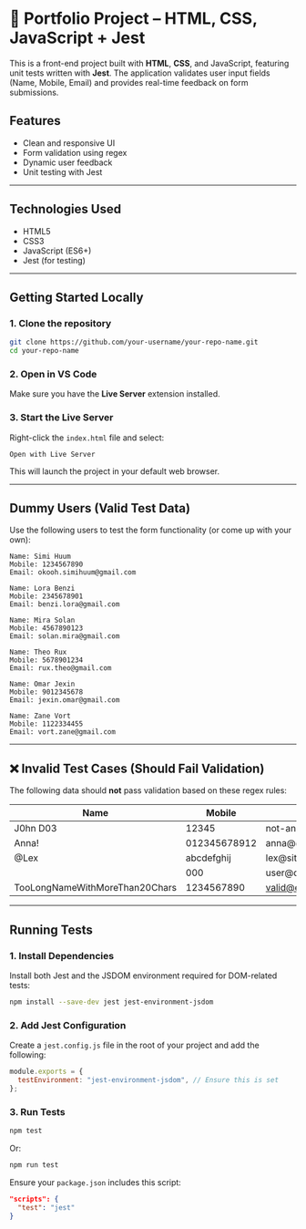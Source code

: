 
# 📁 Portfolio Project – HTML, CSS, JavaScript + Jest

This is a front-end project built with **HTML**, **CSS**, and JavaScript, featuring unit tests written with **Jest**. The application validates user input fields (Name, Mobile, Email) and provides real-time feedback on form submissions.

## Features

* Clean and responsive UI
* Form validation using regex
* Dynamic user feedback
* Unit testing with Jest

---

## Technologies Used

* HTML5
* CSS3
* JavaScript (ES6+)
* Jest (for testing)

---

## Getting Started Locally

### 1. **Clone the repository**

```bash
git clone https://github.com/your-username/your-repo-name.git
cd your-repo-name
```

### 2. **Open in VS Code**

Make sure you have the **Live Server** extension installed.

### 3. **Start the Live Server**

Right-click the `index.html` file and select:

```
Open with Live Server
```

This will launch the project in your default web browser.

---

## Dummy Users (Valid Test Data)

Use the following users to test the form functionality (or come up with your own):

```
Name: Simi Huum
Mobile: 1234567890
Email: okooh.simihuum@gmail.com

Name: Lora Benzi
Mobile: 2345678901
Email: benzi.lora@gmail.com

Name: Mira Solan
Mobile: 4567890123
Email: solan.mira@gmail.com

Name: Theo Rux
Mobile: 5678901234
Email: rux.theo@gmail.com

Name: Omar Jexin
Mobile: 9012345678
Email: jexin.omar@gmail.com

Name: Zane Vort
Mobile: 1122334455
Email: vort.zane@gmail.com
```

---

## ❌ Invalid Test Cases (Should Fail Validation)

The following data should **not** pass validation based on these regex rules:


| Name                           | Mobile       | Email                                         |
| ------------------------------ | ------------ | --------------------------------------------- |
| J0hn D03                       | 12345        | not-an-email                                  |
| Anna!                          | 012345678912 | anna@@example..com                            |
| @Lex                           | abcdefghij   | lex\@site                                     |
|                                | 000          | user\@domain.                                 |
| TooLongNameWithMoreThan20Chars | 1234567890   | [valid@example.com](mailto:valid@example.com) |

---

## Running Tests

### 1. **Install Dependencies**

Install both Jest and the JSDOM environment required for DOM-related tests:

```bash
npm install --save-dev jest jest-environment-jsdom
```

### 2. **Add Jest Configuration**

Create a `jest.config.js` file in the root of your project and add the following:

```js
module.exports = {
  testEnvironment: "jest-environment-jsdom", // Ensure this is set
};
```

### 3. **Run Tests**

```bash
npm test
```

Or:

```bash
npm run test
```

Ensure your `package.json` includes this script:

```json
"scripts": {
  "test": "jest"
}
```
